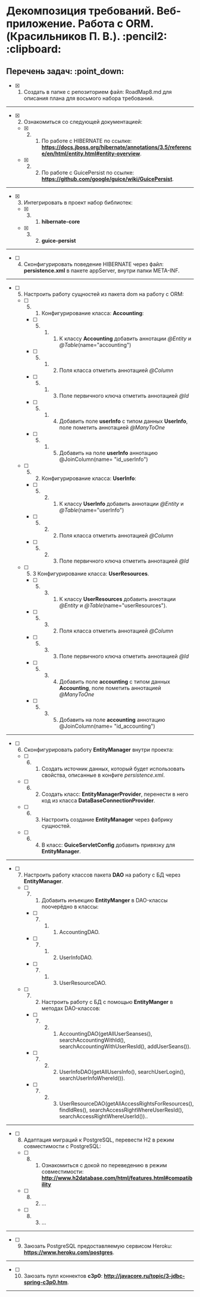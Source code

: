 <h1>Декомпозиция требований. Веб-приложение. Работа с ORM. (Красильников П. В.). :pencil2: :clipboard:</h1>
<h2>Перечень задач: :point_down:</h2>

  - [x] 1. Создать в папке с репозиторием файл: RoadMap8.md для описания плана для восьмого набора требований.

<hr>

  - [x] 2. Ознакомиться со следующей документацией:

    - [x] 2. 1. По работе с HIBERNATE по ссылке: **https://docs.jboss.org/hibernate/annotations/3.5/reference/en/html/entity.html#entity-overview**.

    - [x] 2. 2. По работе с GuicePersist по ссылке: **https://github.com/google/guice/wiki/GuicePersist**.

<hr>

  - [x] 3. Интегрировать в проект набор библиотек:

    - [x] 3. 1. **hibernate-core**

    - [x] 3. 2. **guice-persist**

<hr>

  - [ ] 4. Сконфигурировать поведение HIBERNATE через файл: **persistence.xml** в пакете appServer, внутри папки META-INF.

<hr>

  - [ ] 5. Настроить работу сущностей из пакета dom на работу с ORM:

    - [ ] 5. 1. Конфигурирование класса: **Accounting**:

        - [ ] 5. 1. 1. К классу **Accounting** добавить аннотации *@Entity* и *@Table*(name="accounting")

        - [ ] 5. 1. 2. Поля класса отметить аннотацией *@Column*

        - [ ] 5. 1. 3. Поле первичного ключа отметить аннотацией *@Id*

        - [ ] 5. 1. 4. Добавить поле **userInfo** с типом данных **UserInfo**, поле пометить аннотацией *@ManyToOne*

        - [ ] 5. 1. 5. Добавить на поле **userInfo** аннотацию @JoinColumn(name= "id_userInfo")

    - [ ] 5. 2. Конфигурирование класса: **UserInfo**:

        - [ ] 5. 2. 1. К классу **UserInfo** добавить аннотации *@Entity* и *@Table*(name="userInfo")

        - [ ] 5. 2. 2. Поля класса отметить аннотацией *@Column*

        - [ ] 5. 2. 3. Поле первичного ключа отметить аннотацией *@Id*

    - [ ] 5. 3 Конфигурирование класса: **UserResources**.

        - [ ] 5. 3. 1. К классу **UserResources** добавить аннотации *@Entity* и *@Table*(name="userResources").

        - [ ] 5. 3. 2. Поля класса отметить аннотацией *@Column*

        - [ ] 5. 3. 3. Поле первичного ключа отметить аннотацией *@Id*

        - [ ] 5. 3. 4. Добавить поле **accounting** с типом данных **Accounting**, поле пометить аннотацией *@ManyToOne*

        - [ ] 5. 3. 5. Добавить на поле **accounting** аннотацию @JoinColumn(name= "id_accounting")

<hr>

  - [ ] 6. Сконфигурировать работу **EntityManager** внутри проекта:

    - [ ] 6. 1. Создать источник данных, который будет использовать свойства, описанные в конфиге *persistence.xml*.

    - [ ] 6. 2. Создать класс: **EntityManagerProvider**, перенести в него код из класса **DataBaseConnectionProvider**.

    - [ ] 6. 3. Настроить создание **EntityManager** через фабрику сущностей.

    - [ ] 6. 4. В класс: **GuiceServletConfig** добавить привязку для **EntityManager**.

<hr>

  - [ ] 7. Настроить работу классов пакета **DAO** на работу с БД через **EntityManager**.

     - [ ] 7. 1. Добавить инъекцию **EntityManger** в DAO-классы поочерёдно в классы:

        - [ ] 7. 1. 1. AccountingDAO.

        - [ ] 7. 1. 2. UserInfoDAO.

        - [ ] 7. 1. 3. UserResourceDAO.

     - [ ] 7. 2. Настроить работу с БД с помощью **EntityManger** в методах DAO-классов:

        - [ ] 7. 2. 1. AccountingDAO(getAllUserSeanses(), searchAccountingWithId(), searchAccountingWithUserResId(), addUserSeans()).

        - [ ] 7. 2. 2. UserInfoDAO(getAllUsersInfo(), searchUserLogin(), searchUserInfoWhereId()).

        - [ ] 7. 2. 3. UserResourceDAO(getAllAccessRightsForResources(), findIdRes(), searchAccessRightWhereUserResId(), searchAccessRightWhereUserId())..

<hr>

  - [ ] 8. Адаптация миграций к PostgreSQL, перевести H2 в режим совместимости с PostgreSQL:

    - [ ] 8. 1. Ознакомиться с докой по переведению в режим совместимости: **http://www.h2database.com/html/features.html#compatibility**

    - [ ] 8. 2. ...

    - [ ] 8. 3. ...

<hr>

  - [ ] 9. Заюзать PostgreSQL предоставляемую сервисом Heroku: **https://www.heroku.com/postgres**.

<hr>

  - [ ] 10. Заюзать пулл коннектов **c3p0**: **http://javacore.ru/topic/3-jdbc-spring-c3p0.htm**.

<hr>

